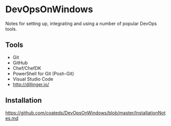 # DevOpsOnWindows
Notes for setting up, integrating and using a number of popular DevOps tools.  

## Tools
* Git
* GitHub
* Chef/ChefDK
* PowerShell for Git (Posh-Git)
* Visual Studio Code
* http://dillinger.io/

## Installation
https://github.com/coateds/DevOpsOnWindows/blob/master/InstallationNotes.md
